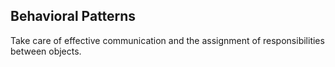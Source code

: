 ## Behavioral Patterns

Take care of effective communication and the assignment of responsibilities between objects.